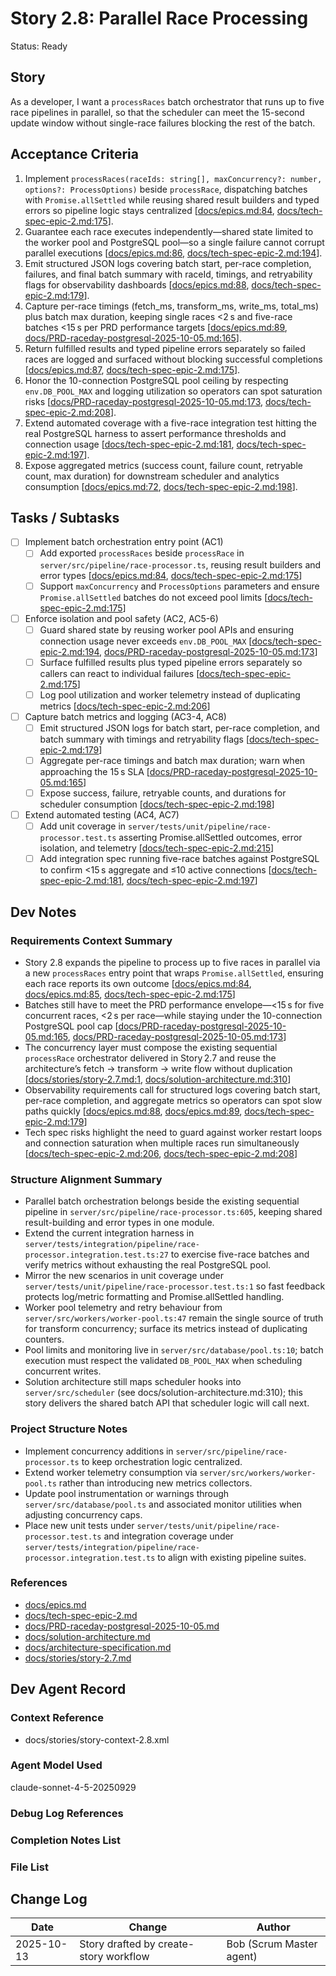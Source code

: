 # Story 2.8: Parallel Race Processing

Status: Ready

## Story

As a developer,
I want a `processRaces` batch orchestrator that runs up to five race pipelines in parallel,
so that the scheduler can meet the 15-second update window without single-race failures blocking the rest of the batch.

## Acceptance Criteria

1. Implement `processRaces(raceIds: string[], maxConcurrency?: number, options?: ProcessOptions)` beside `processRace`, dispatching batches with `Promise.allSettled` while reusing shared result builders and typed errors so pipeline logic stays centralized [[docs/epics.md:84](../epics.md#L84), [docs/tech-spec-epic-2.md:175](../tech-spec-epic-2.md#L175)].
2. Guarantee each race executes independently—shared state limited to the worker pool and PostgreSQL pool—so a single failure cannot corrupt parallel executions [[docs/epics.md:86](../epics.md#L86), [docs/tech-spec-epic-2.md:194](../tech-spec-epic-2.md#L194)].
3. Emit structured JSON logs covering batch start, per-race completion, failures, and final batch summary with raceId, timings, and retryability flags for observability dashboards [[docs/epics.md:88](../epics.md#L88), [docs/tech-spec-epic-2.md:179](../tech-spec-epic-2.md#L179)].
4. Capture per-race timings (fetch_ms, transform_ms, write_ms, total_ms) plus batch max duration, keeping single races <2 s and five-race batches <15 s per PRD performance targets [[docs/epics.md:89](../epics.md#L89), [docs/PRD-raceday-postgresql-2025-10-05.md:165](../PRD-raceday-postgresql-2025-10-05.md#L165)].
5. Return fulfilled results and typed pipeline errors separately so failed races are logged and surfaced without blocking successful completions [[docs/epics.md:87](../epics.md#L87), [docs/tech-spec-epic-2.md:175](../tech-spec-epic-2.md#L175)].
6. Honor the 10-connection PostgreSQL pool ceiling by respecting `env.DB_POOL_MAX` and logging utilization so operators can spot saturation risks [[docs/PRD-raceday-postgresql-2025-10-05.md:173](../PRD-raceday-postgresql-2025-10-05.md#L173), [docs/tech-spec-epic-2.md:208](../tech-spec-epic-2.md#L208)].
7. Extend automated coverage with a five-race integration test hitting the real PostgreSQL harness to assert performance thresholds and connection usage [[docs/tech-spec-epic-2.md:181](../tech-spec-epic-2.md#L181), [docs/tech-spec-epic-2.md:197](../tech-spec-epic-2.md#L197)].
8. Expose aggregated metrics (success count, failure count, retryable count, max duration) for downstream scheduler and analytics consumption [[docs/epics.md:72](../epics.md#L72), [docs/tech-spec-epic-2.md:198](../tech-spec-epic-2.md#L198)].

## Tasks / Subtasks

- [ ] Implement batch orchestration entry point (AC1)
  - [ ] Add exported `processRaces` beside `processRace` in `server/src/pipeline/race-processor.ts`, reusing result builders and error types [[docs/epics.md:84](../epics.md#L84), [docs/tech-spec-epic-2.md:175](../tech-spec-epic-2.md#L175)]
  - [ ] Support `maxConcurrency` and `ProcessOptions` parameters and ensure `Promise.allSettled` batches do not exceed pool limits [[docs/tech-spec-epic-2.md:175](../tech-spec-epic-2.md#L175)]
- [ ] Enforce isolation and pool safety (AC2, AC5-6)
  - [ ] Guard shared state by reusing worker pool APIs and ensuring connection usage never exceeds `env.DB_POOL_MAX` [[docs/tech-spec-epic-2.md:194](../tech-spec-epic-2.md#L194), [docs/PRD-raceday-postgresql-2025-10-05.md:173](../PRD-raceday-postgresql-2025-10-05.md#L173)]
  - [ ] Surface fulfilled results plus typed pipeline errors separately so callers can react to individual failures [[docs/tech-spec-epic-2.md:175](../tech-spec-epic-2.md#L175)]
  - [ ] Log pool utilization and worker telemetry instead of duplicating metrics [[docs/tech-spec-epic-2.md:206](../tech-spec-epic-2.md#L206)]
- [ ] Capture batch metrics and logging (AC3-4, AC8)
  - [ ] Emit structured JSON logs for batch start, per-race completion, and batch summary with timings and retryability flags [[docs/tech-spec-epic-2.md:179](../tech-spec-epic-2.md#L179)]
  - [ ] Aggregate per-race timings and batch max duration; warn when approaching the 15 s SLA [[docs/PRD-raceday-postgresql-2025-10-05.md:165](../PRD-raceday-postgresql-2025-10-05.md#L165)]
  - [ ] Expose success, failure, retryable counts, and durations for scheduler consumption [[docs/tech-spec-epic-2.md:198](../tech-spec-epic-2.md#L198)]
- [ ] Extend automated testing (AC4, AC7)
  - [ ] Add unit coverage in `server/tests/unit/pipeline/race-processor.test.ts` asserting Promise.allSettled outcomes, error isolation, and telemetry [[docs/tech-spec-epic-2.md:215](../tech-spec-epic-2.md#L215)]
  - [ ] Add integration spec running five-race batches against PostgreSQL to confirm <15 s aggregate and ≤10 active connections [[docs/tech-spec-epic-2.md:181](../tech-spec-epic-2.md#L181), [docs/tech-spec-epic-2.md:197](../tech-spec-epic-2.md#L197)]

## Dev Notes

### Requirements Context Summary

- Story 2.8 expands the pipeline to process up to five races in parallel via a new `processRaces` entry point that wraps `Promise.allSettled`, ensuring each race reports its own outcome [[docs/epics.md:84](../epics.md#L84), [docs/epics.md:85](../epics.md#L85), [docs/tech-spec-epic-2.md:175](../tech-spec-epic-2.md#L175)]
- Batches still have to meet the PRD performance envelope—<15 s for five concurrent races, <2 s per race—while staying under the 10-connection PostgreSQL pool cap [[docs/PRD-raceday-postgresql-2025-10-05.md:165](../PRD-raceday-postgresql-2025-10-05.md#L165), [docs/PRD-raceday-postgresql-2025-10-05.md:173](../PRD-raceday-postgresql-2025-10-05.md#L173)]
- The concurrency layer must compose the existing sequential `processRace` orchestrator delivered in Story 2.7 and reuse the architecture’s fetch → transform → write flow without duplication [[docs/stories/story-2.7.md:1](story-2.7.md#L1), [docs/solution-architecture.md:310](../solution-architecture.md#L310)]
- Observability requirements call for structured logs covering batch start, per-race completion, and aggregate metrics so operators can spot slow paths quickly [[docs/epics.md:88](../epics.md#L88), [docs/epics.md:89](../epics.md#L89), [docs/tech-spec-epic-2.md:179](../tech-spec-epic-2.md#L179)]
- Tech spec risks highlight the need to guard against worker restart loops and connection saturation when multiple races run simultaneously [[docs/tech-spec-epic-2.md:206](../tech-spec-epic-2.md#L206), [docs/tech-spec-epic-2.md:208](../tech-spec-epic-2.md#L208)]

### Structure Alignment Summary

- Parallel batch orchestration belongs beside the existing sequential pipeline in `server/src/pipeline/race-processor.ts:605`, keeping shared result-building and error types in one module.
- Extend the current integration harness in `server/tests/integration/pipeline/race-processor.integration.test.ts:27` to exercise five-race batches and verify metrics without exhausting the real PostgreSQL pool.
- Mirror the new scenarios in unit coverage under `server/tests/unit/pipeline/race-processor.test.ts:1` so fast feedback protects log/metric formatting and Promise.allSettled handling.
- Worker pool telemetry and retry behaviour from `server/src/workers/worker-pool.ts:47` remain the single source of truth for transform concurrency; surface its metrics instead of duplicating counters.
- Pool limits and monitoring live in `server/src/database/pool.ts:10`; batch execution must respect the validated `DB_POOL_MAX` when scheduling concurrent writes.
- Solution architecture still maps scheduler hooks into `server/src/scheduler` (see docs/solution-architecture.md:310); this story delivers the shared batch API that scheduler logic will call next.

### Project Structure Notes

- Implement concurrency additions in `server/src/pipeline/race-processor.ts` to keep orchestration logic centralized.
- Extend worker telemetry consumption via `server/src/workers/worker-pool.ts` rather than introducing new metrics collectors.
- Update pool instrumentation or warnings through `server/src/database/pool.ts` and associated monitor utilities when adjusting concurrency caps.
- Place new unit tests under `server/tests/unit/pipeline/race-processor.test.ts` and integration coverage under `server/tests/integration/pipeline/race-processor.integration.test.ts` to align with existing pipeline suites.

### References

- [docs/epics.md](../epics.md#L84-L90)
- [docs/tech-spec-epic-2.md](../tech-spec-epic-2.md#L160-L204)
- [docs/PRD-raceday-postgresql-2025-10-05.md](../PRD-raceday-postgresql-2025-10-05.md#L160-L206)
- [docs/solution-architecture.md](../solution-architecture.md#L300-L340)
- [docs/architecture-specification.md](../architecture-specification.md#L600-L684)
- [docs/stories/story-2.7.md](story-2.7.md)

## Dev Agent Record

### Context Reference

- docs/stories/story-context-2.8.xml

### Agent Model Used

claude-sonnet-4-5-20250929

### Debug Log References

### Completion Notes List

### File List

## Change Log

| Date | Change | Author |
|------|--------|--------|
| 2025-10-13 | Story drafted by create-story workflow | Bob (Scrum Master agent) |
